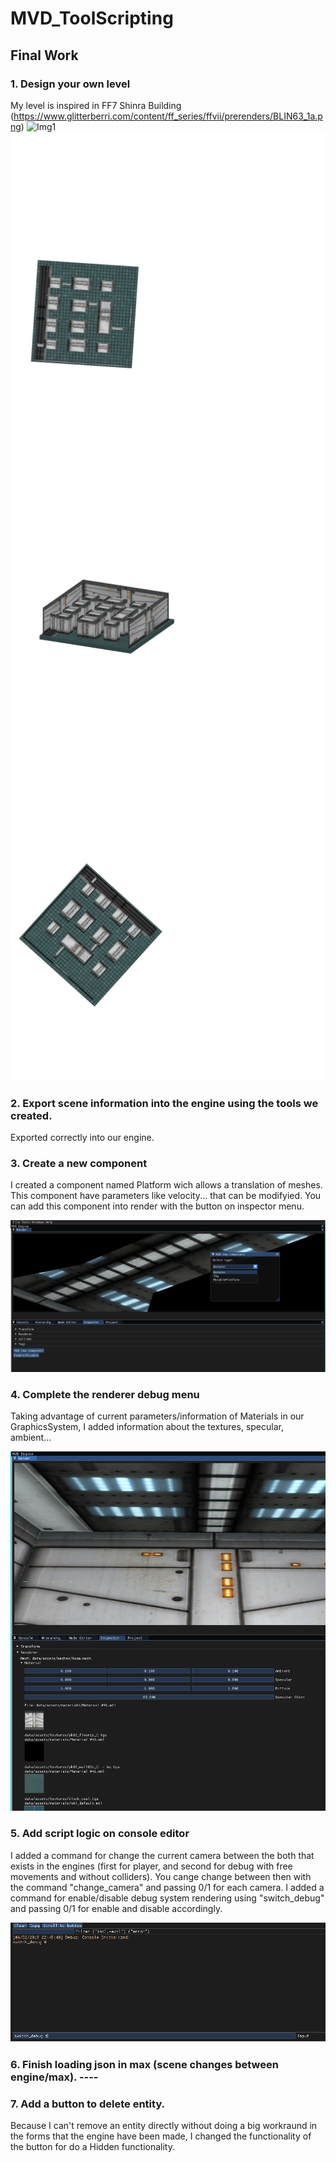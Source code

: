 # MVD_ToolScripting

## Final Work

### 1. Design your own level
My level is inspired in FF7 Shinra Building (https://www.glitterberri.com/content/ff_series/ffvii/prerenders/BLIN63_1a.png)
![Img1](https://github.com/lauriChu/MVD_ToolScripting/blob/master/MVD_ToolScripting-Exporter-Class9/1.png)
![Img2](https://github.com/lauriChu/MVD_ToolScripting/blob/master/MVD_ToolScripting-Exporter-Class9/2.png)
![Img3](https://github.com/lauriChu/MVD_ToolScripting/blob/master/MVD_ToolScripting-Exporter-Class9/3.png)
![Img4](https://github.com/lauriChu/MVD_ToolScripting/blob/master/MVD_ToolScripting-Exporter-Class9/4.png)

### 2. Export scene information into the engine using the tools we created.
Exported correctly into our engine.

### 3. Create a new component
I created a component named Platform wich allows a translation of meshes. This component have parameters like velocity... that can be modifyied. You can add this component into render with the button on inspector menu.

![Img7](https://github.com/lauriChu/MVD_ToolScripting/blob/master/MVD_ToolScripting-Exporter-Class9/7.PNG)

### 4. Complete the renderer debug menu
Taking advantage of current parameters/information of Materials in our GraphicsSystem, I added information about the textures, specular, ambient...

![Img5](https://github.com/lauriChu/MVD_ToolScripting/blob/master/MVD_ToolScripting-Exporter-Class9/5.PNG)

### 5. Add script logic on console editor
I added a command for change the current camera between the both that exists in the engines (first for player, and second for debug with free movements and without colliders). You cange change between then with the command "change_camera" and passing 0/1 for each camera.
I added a command for enable/disable debug system rendering using "switch_debug" and passing 0/1 for enable and disable accordingly.

![Img6](https://github.com/lauriChu/MVD_ToolScripting/blob/master/MVD_ToolScripting-Exporter-Class9/6.PNG)

### 6. Finish loading json in max (scene changes between engine/max). ----

### 7. Add a button to delete entity.
Because I can't remove an entity directly without doing a big workraund in the forms that the engine have been made, I changed the functionality of the button for do a Hidden functionality.
